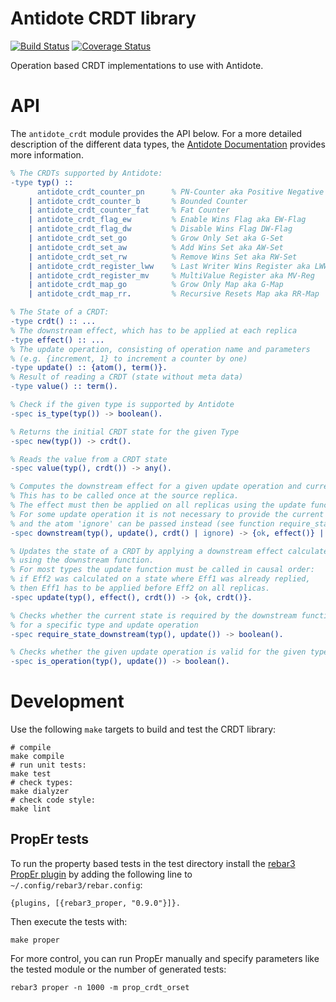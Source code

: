 # Antidote CRDT library
[![Build Status](https://travis-ci.org/AntidoteDB/antidote_crdt.svg?branch=master)](https://travis-ci.org/AntidoteDB/antidote_crdt)
[![Coverage Status](https://coveralls.io/repos/github/AntidoteDB/antidote_crdt/badge.svg?branch=master)](https://coveralls.io/github/AntidoteDB/antidote_crdt?branch=master)

Operation based CRDT implementations to use with Antidote.

# API

The `antidote_crdt` module provides the API below.
For a more detailed description of the different data types, the [Antidote Documentation](https://antidotedb.gitbook.io/documentation/api/datatypes) provides more information.

```erlang
% The CRDTs supported by Antidote:
-type typ() ::
      antidote_crdt_counter_pn      % PN-Counter aka Positive Negative Counter
    | antidote_crdt_counter_b       % Bounded Counter
    | antidote_crdt_counter_fat     % Fat Counter
    | antidote_crdt_flag_ew         % Enable Wins Flag aka EW-Flag
    | antidote_crdt_flag_dw         % Disable Wins Flag DW-Flag
    | antidote_crdt_set_go          % Grow Only Set aka G-Set
    | antidote_crdt_set_aw          % Add Wins Set aka AW-Set
    | antidote_crdt_set_rw          % Remove Wins Set aka RW-Set
    | antidote_crdt_register_lww    % Last Writer Wins Register aka LWW-Reg
    | antidote_crdt_register_mv     % MultiValue Register aka MV-Reg
    | antidote_crdt_map_go          % Grow Only Map aka G-Map
    | antidote_crdt_map_rr.         % Recursive Resets Map aka RR-Map

% The State of a CRDT:
-type crdt() :: ...
% The downstream effect, which has to be applied at each replica
-type effect() :: ...
% The update operation, consisting of operation name and parameters
% (e.g. {increment, 1} to increment a counter by one)
-type update() :: {atom(), term()}.
% Result of reading a CRDT (state without meta data)
-type value() :: term().
```

```erlang
% Check if the given type is supported by Antidote
-spec is_type(typ()) -> boolean().

% Returns the initial CRDT state for the given Type
-spec new(typ()) -> crdt().

% Reads the value from a CRDT state
-spec value(typ(), crdt()) -> any().

% Computes the downstream effect for a given update operation and current state.
% This has to be called once at the source replica.
% The effect must then be applied on all replicas using the update function.
% For some update operation it is not necessary to provide the current state
% and the atom 'ignore' can be passed instead (see function require_state_downstream).
-spec downstream(typ(), update(), crdt() | ignore) -> {ok, effect()} | {error, reason()}.

% Updates the state of a CRDT by applying a downstream effect calculated
% using the downstream function.
% For most types the update function must be called in causal order:
% if Eff2 was calculated on a state where Eff1 was already replied,
% then Eff1 has to be applied before Eff2 on all replicas.
-spec update(typ(), effect(), crdt()) -> {ok, crdt()}.

% Checks whether the current state is required by the downstream function
% for a specific type and update operation
-spec require_state_downstream(typ(), update()) -> boolean().

% Checks whether the given update operation is valid for the given type
-spec is_operation(typ(), update()) -> boolean().
```

# Development

Use the following `make` targets to build and test the CRDT library:


    # compile
    make compile
    # run unit tests:
    make test
    # check types:
    make dialyzer
    # check code style:
    make lint


## PropEr tests

To run the property based tests in the test directory install the [rebar3 PropEr plugin](https://www.rebar3.org/docs/using-available-plugins#proper) by adding the following line to `~/.config/rebar3/rebar.config`:

    {plugins, [{rebar3_proper, "0.9.0"}]}.

Then execute the tests with:

    make proper

For more control, you can run PropEr manually and specify parameters like the tested module or the number of generated tests:

    rebar3 proper -n 1000 -m prop_crdt_orset
